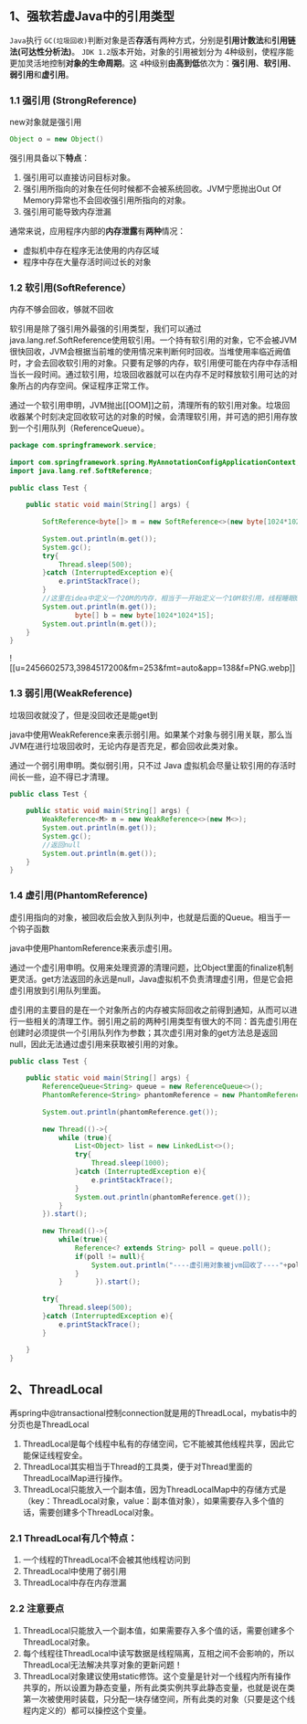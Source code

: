 
## 1、强软若虚Java中的引用类型
`Java`执行 `GC(垃圾回收)`判断对象是否**存活**有两种方式，分别是**引用计数法**和**引用链法(可达性分析法)**。
`JDK 1.2`版本开始，对象的引用被划分为 4种级别，使程序能更加灵活地控制**对象的生命周期**。这 `4`种级别**由高到低**依次为：**强引用**、**软引用**、**弱引用**和**虚引用**。

### 1.1 强引用 (StrongReference)
new对象就是强引用
```java
Object o = new Object()
```

强引用具备以下**特点**：  

1. 强引用可以直接访问目标对象。  
2. 强引用所指向的对象在任何时候都不会被系统回收。JVM宁愿抛出Out Of Memory异常也不会回收强引用所指向的对象。  
3. 强引用可能导致内存泄漏

通常来说，应用程序内部的**内存泄露**有**两种**情况：
- 虚拟机中存在程序无法使用的内存区域
- 程序中存在大量存活时间过长的对象

### 1.2 软引用(SoftReference）

内存不够会回收，够就不回收

软引用是除了强引用外最强的引用类型，我们可以通过java.lang.ref.SoftReference使用软引用。一个持有软引用的对象，它不会被JVM很快回收，JVM会根据当前堆的使用情况来判断何时回收。当堆使用率临近阙值时，才会去回收软引用的对象。只要有足够的内存，软引用便可能在内存中存活相当长一段时间。通过软引用，垃圾回收器就可以在内存不足时释放软引用可达的对象所占的内存空间。保证程序正常工作。

通过一个软引用申明，JVM抛出[[OOM]]之前，清理所有的软引用对象。垃圾回收器某个时刻决定回收软可达的对象的时候，会清理软引用，并可选的把引用存放到一个引用队列（ReferenceQueue）。

```java
package com.springframework.service;  
  
import com.springframework.spring.MyAnnotationConfigApplicationContext;  
import java.lang.ref.SoftReference;  
  
public class Test {  
  
    public static void main(String[] args) {  
        
        SoftReference<byte[]> m = new SoftReference<>(new byte[1024*1024*10]);  
  
        System.out.println(m.get());  
        System.gc();  
        try{  
            Thread.sleep(500);  
        }catch (InterruptedException e){  
            e.printStackTrace();  
        } 
        //这里在idea中定义一个20M的内存，相当于一开始定义一个10M软引用，线程睡眠0.5s，那么再定义一个15M的数组，gc会将10M数组回收 
        System.out.println(m.get());  
                byte[] b = new byte[1024*1024*15];  
        System.out.println(m.get());  
    }  
}
```

![[u=2456602573,3984517200&fm=253&fmt=auto&app=138&f=PNG.webp]]


### 1.3 弱引用(WeakReference)
垃圾回收就没了，但是没回收还是能get到

java中使用WeakReference来表示弱引用。如果某个对象与弱引用关联，那么当JVM在进行垃圾回收时，无论内存是否充足，都会回收此类对象。

通过一个弱引用申明。类似弱引用，只不过 Java 虚拟机会尽量让软引用的存活时间长一些，迫不得已才清理。

```java
public class Test {  
  
    public static void main(String[] args) {  
        WeakReference<M> m = new WeakReference<>(new M<>);  
        System.out.println(m.get());  
        System.gc();
        //返回null  
        System.out.println(m.get());  
    }  
}
```

### 1.4 虚引用(PhantomReference)

虚引用指向的对象，被回收后会放入到队列中，也就是后面的Queue。相当于一个钩子函数
 
java中使用PhantomReference来表示虚引用。

通过一个虚引用申明。仅用来处理资源的清理问题，比Object里面的finalize机制更灵活。get方法返回的永远是null，Java虚拟机不负责清理虚引用，但是它会把虚引用放到引用队列里面。

虚引用的主要目的是在一个对象所占的内存被实际回收之前得到通知，从而可以进行一些相关的清理工作。弱引用之前的两种引用类型有很大的不同：首先虚引用在创建时必须提供一个引用队列作为参数；其次虚引用对象的get方法总是返回null，因此无法通过虚引用来获取被引用的对象。

```java
public class Test {  
  
    public static void main(String[] args) {  
        ReferenceQueue<String> queue = new ReferenceQueue<>();  
        PhantomReference<String> phantomReference = new PhantomReference<>(new String(), queue);  
  
        System.out.println(phantomReference.get());  
  
        new Thread(()->{  
            while (true){  
                List<Object> list = new LinkedList<>();  
                try{  
                    Thread.sleep(1000);  
                }catch (InterruptedException e){  
                    e.printStackTrace();  
                }  
                System.out.println(phantomReference.get());  
            }  
        }).start();  
  
        new Thread(()->{  
            while(true){  
                Reference<? extends String> poll = queue.poll();  
                if(poll != null){  
                    System.out.println("----虚引用对象被jvm回收了----"+poll);  
                }  
            }        }).start();  
  
        try{  
            Thread.sleep(500);  
        }catch (InterruptedException e){  
            e.printStackTrace();  
        }  
  
    }  
}
```

## 2、ThreadLocal

再spring中@transactional控制connection就是用的ThreadLocal，mybatis中的分页也是ThreadLocal

1. ThreadLocal是每个线程中私有的存储空间，它不能被其他线程共享，因此它能保证线程安全。
2. ThreadLocal其实相当于Thread的工具类，便于对Thread里面的ThreadLocalMap进行操作。
3. ThreadLocal只能放入一个副本值，因为ThreadLocalMap中的存储方式是（key：ThreadLocal对象，value：副本值对象），如果需要存入多个值的话，需要创建多个ThreadLocal对象。

### 2.1 ThreadLocal有几个特点：

1.  一个线程的ThreadLocal不会被其他线程访问到
2.  ThreadLocal中使用了弱引用
3.  ThreadLocal中存在内存泄漏


### 2.2 注意要点

1. ThreadLocal只能放入一个副本值，如果需要存入多个值的话，需要创建多个ThreadLocal对象。
2. 每个线程往ThreadLocal中读写数据是线程隔离，互相之间不会影响的，所以ThreadLocal无法解决共享对象的更新问题！
3. ThreadLocal对象建议使用static修饰。这个变量是针对一个线程内所有操作共享的，所以设置为静态变量，所有此类实例共享此静态变量，也就是说在类第一次被使用时装载，只分配一块存储空间，所有此类的对象（只要是这个线程内定义的）都可以操控这个变量。